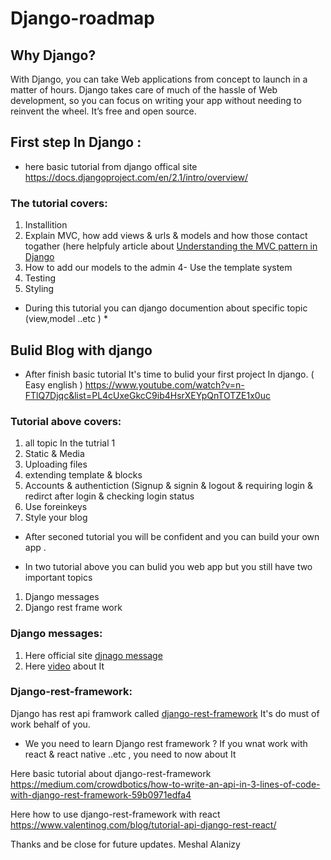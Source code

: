 # Django-roadmap

## Why Django?
With Django, you can take Web applications from concept to launch in a matter of hours. Django takes care of much of the hassle of Web development, so you can focus on writing your app without needing to reinvent the wheel. It’s free and open source.

## First step In Django :
- here basic tutorial from django offical site 
https://docs.djangoproject.com/en/2.1/intro/overview/
### The tutorial covers:
1. Installition 
2. Explain MVC, how add views & urls & models and how those contact togather (here helpfuly article about [Understanding the MVC pattern in Django](https://medium.com/shecodeafrica/understanding-the-mvc-pattern-in-django-edda05b9f43f)
3. How to add our models to the admin 
4- Use the template system 
5. Testing 
6. Styling 

* During this tutorial you can django documention about specific topic (view,model ..etc ) *

## Bulid Blog with django 
* After finish basic tutorial It's time to bulid your first project In django.  ( Easy english ) 
https://www.youtube.com/watch?v=n-FTlQ7Djqc&list=PL4cUxeGkcC9ib4HsrXEYpQnTOTZE1x0uc

### Tutorial above covers:
1. all topic In the tutrial 1 
2. Static & Media
3. Uploading files
4. extending template & blocks 
5. Accounts & authentiction (Signup & signin & logout & requiring login & redirct after login & checking login status
6. Use foreinkeys 
7. Style your blog 

* After seconed tutorial you will be confident and you can build your own app .

* In two tutorial above you can bulid you web app but you still have two important topics
1. Django messages
2. Django rest frame work 

### Django messages:
1. Here official site [djnago message](https://docs.djangoproject.com/en/2.1/ref/contrib/messages/)
2. Here [video](https://www.youtube.com/watch?v=Loupuo3FWgw&t=170s) about It

### Django-rest-framework:
Django has rest api framwork called [django-rest-framework](https://www.django-rest-framework.org/) It's do must of work behalf of you.

* We you need to learn Django rest framework ?
If you wnat work with react & react native ..etc , you need to now about It 

Here basic tutorial about django-rest-framework
https://medium.com/crowdbotics/how-to-write-an-api-in-3-lines-of-code-with-django-rest-framework-59b0971edfa4

Here how to use django-rest-framework with react
https://www.valentinog.com/blog/tutorial-api-django-rest-react/


Thanks and be close for future updates.
Meshal Alanizy








